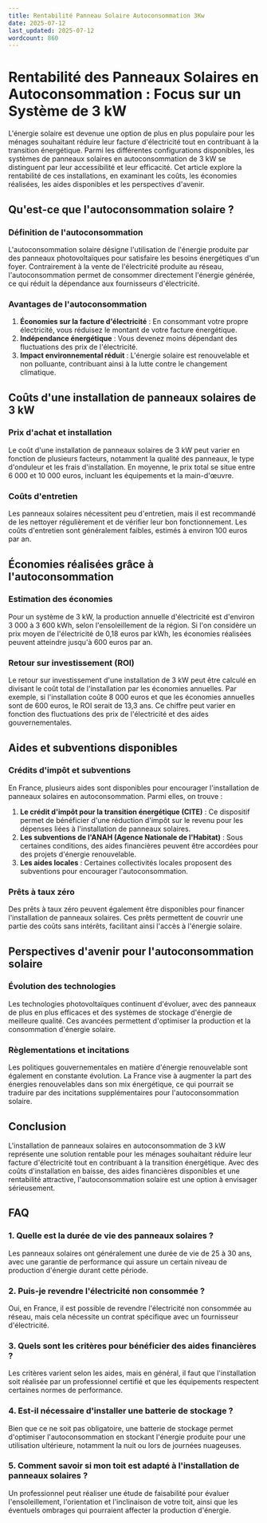 ```yaml
---
title: Rentabilité Panneau Solaire Autoconsommation 3Kw
date: 2025-07-12
last_updated: 2025-07-12
wordcount: 860
---
```


# Rentabilité des Panneaux Solaires en Autoconsommation : Focus sur un Système de 3 kW

L'énergie solaire est devenue une option de plus en plus populaire pour les ménages souhaitant réduire leur facture d'électricité tout en contribuant à la transition énergétique. Parmi les différentes configurations disponibles, les systèmes de panneaux solaires en autoconsommation de 3 kW se distinguent par leur accessibilité et leur efficacité. Cet article explore la rentabilité de ces installations, en examinant les coûts, les économies réalisées, les aides disponibles et les perspectives d'avenir.

## Qu'est-ce que l'autoconsommation solaire ?

### Définition de l'autoconsommation

L'autoconsommation solaire désigne l'utilisation de l'énergie produite par des panneaux photovoltaïques pour satisfaire les besoins énergétiques d'un foyer. Contrairement à la vente de l'électricité produite au réseau, l'autoconsommation permet de consommer directement l'énergie générée, ce qui réduit la dépendance aux fournisseurs d'électricité.

### Avantages de l'autoconsommation

1. **Économies sur la facture d'électricité** : En consommant votre propre électricité, vous réduisez le montant de votre facture énergétique.
2. **Indépendance énergétique** : Vous devenez moins dépendant des fluctuations des prix de l'électricité.
3. **Impact environnemental réduit** : L'énergie solaire est renouvelable et non polluante, contribuant ainsi à la lutte contre le changement climatique.

## Coûts d'une installation de panneaux solaires de 3 kW

### Prix d'achat et installation

Le coût d'une installation de panneaux solaires de 3 kW peut varier en fonction de plusieurs facteurs, notamment la qualité des panneaux, le type d'onduleur et les frais d'installation. En moyenne, le prix total se situe entre 6 000 et 10 000 euros, incluant les équipements et la main-d'œuvre.

### Coûts d'entretien

Les panneaux solaires nécessitent peu d'entretien, mais il est recommandé de les nettoyer régulièrement et de vérifier leur bon fonctionnement. Les coûts d'entretien sont généralement faibles, estimés à environ 100 euros par an.

## Économies réalisées grâce à l'autoconsommation

### Estimation des économies

Pour un système de 3 kW, la production annuelle d'électricité est d'environ 3 000 à 3 600 kWh, selon l'ensoleillement de la région. Si l'on considère un prix moyen de l'électricité de 0,18 euros par kWh, les économies réalisées peuvent atteindre jusqu'à 600 euros par an.

### Retour sur investissement (ROI)

Le retour sur investissement d'une installation de 3 kW peut être calculé en divisant le coût total de l'installation par les économies annuelles. Par exemple, si l'installation coûte 8 000 euros et que les économies annuelles sont de 600 euros, le ROI serait de 13,3 ans. Ce chiffre peut varier en fonction des fluctuations des prix de l'électricité et des aides gouvernementales.

## Aides et subventions disponibles

### Crédits d'impôt et subventions

En France, plusieurs aides sont disponibles pour encourager l'installation de panneaux solaires en autoconsommation. Parmi elles, on trouve :

1. **Le crédit d'impôt pour la transition énergétique (CITE)** : Ce dispositif permet de bénéficier d'une réduction d'impôt sur le revenu pour les dépenses liées à l'installation de panneaux solaires.
2. **Les subventions de l'ANAH (Agence Nationale de l'Habitat)** : Sous certaines conditions, des aides financières peuvent être accordées pour des projets d'énergie renouvelable.
3. **Les aides locales** : Certaines collectivités locales proposent des subventions pour encourager l'autoconsommation.

### Prêts à taux zéro

Des prêts à taux zéro peuvent également être disponibles pour financer l'installation de panneaux solaires. Ces prêts permettent de couvrir une partie des coûts sans intérêts, facilitant ainsi l'accès à l'énergie solaire.

## Perspectives d'avenir pour l'autoconsommation solaire

### Évolution des technologies

Les technologies photovoltaïques continuent d'évoluer, avec des panneaux de plus en plus efficaces et des systèmes de stockage d'énergie de meilleure qualité. Ces avancées permettent d'optimiser la production et la consommation d'énergie solaire.

### Règlementations et incitations

Les politiques gouvernementales en matière d'énergie renouvelable sont également en constante évolution. La France vise à augmenter la part des énergies renouvelables dans son mix énergétique, ce qui pourrait se traduire par des incitations supplémentaires pour l'autoconsommation solaire.

## Conclusion

L'installation de panneaux solaires en autoconsommation de 3 kW représente une solution rentable pour les ménages souhaitant réduire leur facture d'électricité tout en contribuant à la transition énergétique. Avec des coûts d'installation en baisse, des aides financières disponibles et une rentabilité attractive, l'autoconsommation solaire est une option à envisager sérieusement.

## FAQ

### 1. Quelle est la durée de vie des panneaux solaires ?

Les panneaux solaires ont généralement une durée de vie de 25 à 30 ans, avec une garantie de performance qui assure un certain niveau de production d'énergie durant cette période.

### 2. Puis-je revendre l'électricité non consommée ?

Oui, en France, il est possible de revendre l'électricité non consommée au réseau, mais cela nécessite un contrat spécifique avec un fournisseur d'électricité.

### 3. Quels sont les critères pour bénéficier des aides financières ?

Les critères varient selon les aides, mais en général, il faut que l'installation soit réalisée par un professionnel certifié et que les équipements respectent certaines normes de performance.

### 4. Est-il nécessaire d'installer une batterie de stockage ?

Bien que ce ne soit pas obligatoire, une batterie de stockage permet d'optimiser l'autoconsommation en stockant l'énergie produite pour une utilisation ultérieure, notamment la nuit ou lors de journées nuageuses.

### 5. Comment savoir si mon toit est adapté à l'installation de panneaux solaires ?

Un professionnel peut réaliser une étude de faisabilité pour évaluer l'ensoleillement, l'orientation et l'inclinaison de votre toit, ainsi que les éventuels ombrages qui pourraient affecter la production d'énergie.